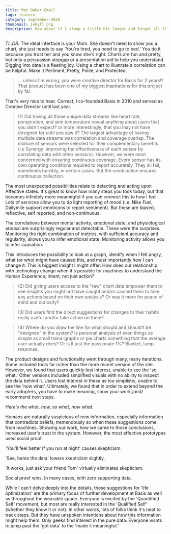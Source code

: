 ```yaml
---
title: Mac Baker Email
tags: feature
category: september-2020
thumbnail: jekyll.png
description: How about if I sleep a little bit longer and forget all this nonsense, he thought, but that was something he was unable to do because he was used to sleeping on his right, and in his present state couldn't get into that position. However hard he threw himself onto his right, he always rolled back to where he was.
---
```


*TL;DR*: The ideal interface is your Mom. She doesn't need to show you a chart, she just needs to say 'You're tired, you need to go to bed.' You do it because you trust her and you know she's right. Charts are fun and pretty, but only a persuasion stopgap or a presentation aid to help you understand. Digging into data is a fleeting joy. Using a chart to illustrate a correlation can be helpful. Make it Pertinent, Pretty, Polite, and Protected.

> ... unless I'm wrong, you were creative director for Basis for 2 years!?
That product has been one of my biggest inspirations for this project by far.

That's very nice to hear. Correct, I co-founded Basis in 2010 and served as Creative Director until last year.

> (1) Did having all those unique data streams like heart rate, perspiration, and skin temperature reveal anything about users that you didn't expect? or more interestingly, that you may not have designed for until you saw it?
The largest advantage of having multiple data streams was correlation and coverage overlap. The mixture of sensors were selected for their complementary benefits (i.e Synergy: improving the effectiveness of each sensor by correlating data with other sensors). However, we were most concerned with ensuring continuous coverage. Every sensor has its own operating conditions required to report accurately. They all fail, sometimes horribly, in certain cases. But the combination ensures continuous collection.

The most unexpected possibilities relate to detecting and acting upon Affective states. It's great to know how many steps you took today, but that becomes infinitely more meaningful if you can connect this to how I feel. Lots of services allow you to do light reporting of mood (i.e. Nike Fuel, Dailymile support emoticons to report sentiment). But these are biased, reflective, self reported, and non-continuous.

The correlations between mental activity, emotional state, and physiological arousal are surprisingly regular and detectable. These were the surprises. Monitoring the right combination of metrics, with sufficient accuracy and regularity, allows you to infer emotional state. Monitoring activity allows you to infer causation.

This introduces the possibility to look at a graph, identify when I felt angry, what (or who) might have caused this, and most importantly how I can change it. This is biggest insight I might offer: How does our relationship with technology change when it's possible for machines to understand the Human Experience; intent, not just action?

> (2) Did giving users access to the "raw" chart data empower them to see insights you might not have caught and/or caused them to take any actions based on their own analysis? Or was it more for peace of mind and curiosity?

> (3) Did users find the direct suggestions for changes to their habits really useful and/or take action on them?

> (4) Where do you draw the line for what should and should't be "designed" in the system? Is personal analysis of even things as simple as small trend-graphs or pie charts something that the average user actually does? Or is it just the passionate 1%?
Blanket, lump response.

The product designs and functionality went through many, many iterations. Some included tools far richer than the more recent version of the site. However, we found that users quickly lost interest, unable to see the 'so what.' Other versions included simplified visuals with no ability to inspect the data behind it. Users lost interest in these as too simplistic, unable to see the 'now what'. Ultimately, we found that in order to extend beyond the early adopters, you have to make meaning, show your work,/and/ recommend next steps.

*Here's the what, how, so what, now what.*

Humans are naturally suspicious of new information, especially information that contradicts beliefs, tremendously so when these suggestions come from machines. Showing our work, how we came to those conclusions, increased user's trust in the system. However, the most effective prototypes used social proof.

'You'll feel better if you run at night' causes skepticism.

'See, heres the data' lowers skepticism slightly.

'It works, just ask your friend Tom' virtually eliminates skepticism.

Social proof wins. In many cases, with zero supporting data.

While I can't delve deeply into the details, these suggestions for 'life optimization' are the primary focus of further development at Basis as well as throughout the wearable space. Everyone is excited by the 'Quantified Self' movement, but most are really interested in the 'Qualified Self' (whether they know it or not). In other words, lots of folks think it's neat to track steps. But they have unspoken intentions about how this information might help them. Only geeks find interest in the pure data. Everyone wants to jump past the 'got data' to the 'made it meaningful.'